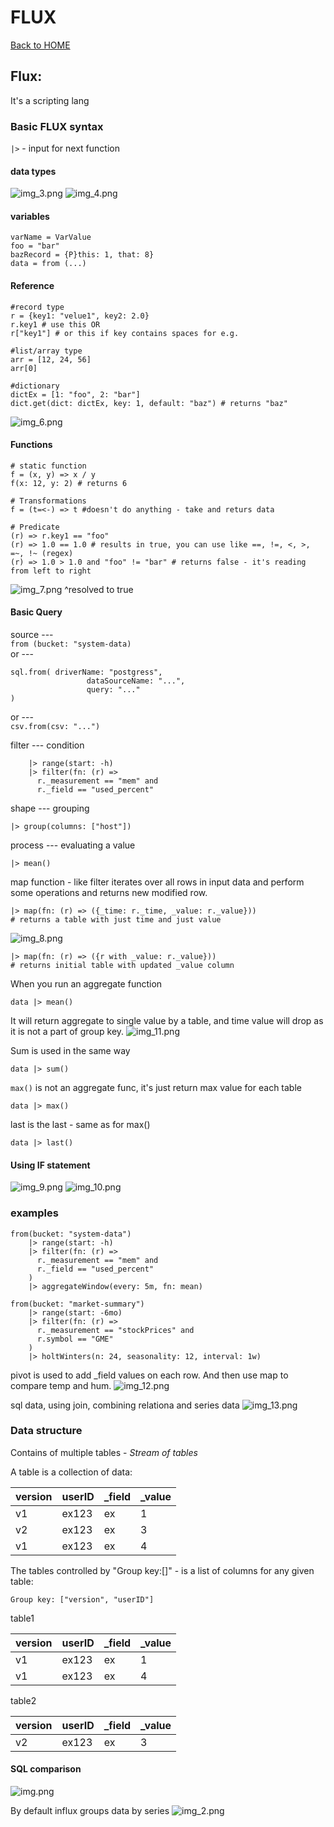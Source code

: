 # FLUX

[Back to HOME](https://prone19.github.io/)

## Flux:
It's a scripting lang

### Basic FLUX syntax

`|>` - input for next function  

#### data types
![img_3.png](img_3.png) ![img_4.png](img_4.png)

#### variables
```
varName = VarValue
foo = "bar"
bazRecord = {P}this: 1, that: 8}
data = from (...)
```

#### Reference 
```
#record type
r = {key1: "velue1", key2: 2.0}
r.key1 # use this OR
r["key1"] # or this if key contains spaces for e.g.

#list/array type
arr = [12, 24, 56]
arr[0]

#dictionary
dictEx = [1: "foo", 2: "bar"]
dict.get(dict: dictEx, key: 1, default: "baz") # returns "baz"

```
![img_6.png](img_6.png)

#### Functions
```
# static function
f = (x, y) => x / y
f(x: 12, y: 2) # returns 6

# Transformations
f = (t=<-) => t #doesn't do anything - take and returs data

# Predicate
(r) => r.key1 == "foo"
(r) => 1.0 == 1.0 # results in true, you can use like ==, !=, <, >, =~, !~ (regex)
(r) => 1.0 > 1.0 and "foo" != "bar" # returns false - it's reading from left to right
```
![img_7.png](img_7.png)
^resolved to true

#### Basic Query
source ---   
`from (bucket: "system-data)`  
or ---   
```
sql.from( driverName: "postgress",  
                 dataSourceName: "...",  
                 query: "..."
)
```  

or ---   
`csv.from(csv: "...")`

filter --- condition
```
    |> range(start: -h)
    |> filter(fn: (r) =>
      r._measurement == "mem" and
      r._field == "used_percent"
```

shape --- grouping
```
|> group(columns: ["host"])
```

process --- evaluating a value
```
|> mean()
```

map function - like filter iterates over all rows in input data and perform some operations and returns new modified row.
```
|> map(fn: (r) => ({_time: r._time, _value: r._value})) 
# returns a table with just time and just value
```
![img_8.png](img_8.png)

```
|> map(fn: (r) => ({r with _value: r._value})) 
# returns initial table with updated _value column
```

When you run an aggregate function
```
data |> mean()
```
It will return aggregate to single value by a table, and time value will drop as it is not a part of group key.
![img_11.png](img_11.png)

Sum is used in the same way
```
data |> sum()
```

`max()` is not an aggregate func, it's just return max value for each table
```
data |> max()
```

last is the last - same as for max()
```
data |> last()
```

#### Using IF statement
![img_9.png](img_9.png)
![img_10.png](img_10.png)

### examples
```flux
from(bucket: "system-data")
    |> range(start: -h)
    |> filter(fn: (r) =>
      r._measurement == "mem" and
      r._field == "used_percent"
    )
    |> aggregateWindow(every: 5m, fn: mean)

```

```flux
from(bucket: "market-summary")
    |> range(start: -6mo)
    |> filter(fn: (r) =>
      r._measurement == "stockPrices" and
      r.symbol == "GME"
    )
    |> holtWinters(n: 24, seasonality: 12, interval: 1w)

```

pivot is used to add _field values on each row. And then use map to compare temp and hum.
![img_12.png](img_12.png)

sql data, using join, combining relationa and series data
![img_13.png](img_13.png)

### Data structure
Contains of multiple tables - *Stream of tables*

A table is a collection of data:

| version | userID | _field | _value |
|---------|--------|--------|--------|
| v1      | ex123  | ex     | 1      |
| v2      | ex123  | ex     | 3      |
| v1      | ex123  | ex     | 4      |

The tables controlled by "Group key:[]" - is a list of columns for any given table:
```
Group key: ["version", "userID"]
```


table1  

| version | userID | _field | _value |
|---------|--------|--------|--------|
| v1      | ex123  | ex     | 1      |
| v1      | ex123  | ex     | 4      |

table2

| version | userID | _field | _value |
|---------|--------|--------|--------|
| v2      | ex123  | ex     | 3      |


#### SQL comparison
![img.png](img.png)

By default influx groups data by series
![img_2.png](img_2.png)